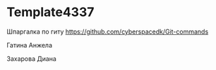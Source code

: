 # Template4337
Шпаргалка по гиту https://github.com/cyberspacedk/Git-commands

Гатина Анжела




Захарова Диана
